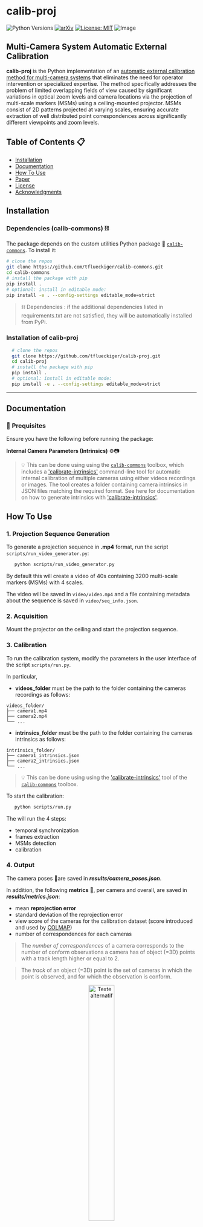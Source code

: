 # calib-proj
![Python Versions](https://img.shields.io/badge/Python-3.9%20%7C%203.10%20%7C%203.11%20%7C%203.12-blue)
[![arXiv](https://img.shields.io/badge/arXiv-2501.16221-b31b1b.svg)](https://arxiv.org/abs/2501.16221)
[![License: MIT](https://img.shields.io/badge/License-MIT-yellow.svg)](https://opensource.org/licenses/MIT)
![Image](https://github.com/user-attachments/assets/37ad247e-3380-4082-b493-3d8a585ac817)

##  Multi-Camera System Automatic External Calibration

**calib-proj** is the Python implementation of an [automatic external calibration method for multi-camera systems](https://arxiv.org/abs/2501.16221) that eliminates the need for operator intervention or specialized expertise. The method specifically addresses the problem of limited overlapping fields of view caused by significant variations in optical zoom levels and camera locations via the projection of multi-scale markers (MSMs) using a ceiling-mounted projector. MSMs consist of 2D patterns projected at varying scales, ensuring accurate extraction of well distributed point correspondences across significantly different viewpoints and zoom levels. 



## **Table of Contents** 📋
- [Installation](#installation) 
- [Documentation](#documentation) 
- [How To Use](#how-to-use) 
- [Paper](#paper)
- [License](#license) 
- [Acknowledgments](#acknowledgments)

## **Installation** 


### Dependencies (calib-commons) ⛓️
The package depends on the custom utilities Python package 🧰 [`calib-commons`](https://github.com/tflueckiger/calib-commons). To install it:

   ```bash
   # clone the repos
   git clone https://github.com/tflueckiger/calib-commons.git
   cd calib-commons
   # install the package with pip
   pip install .
   # optional: install in editable mode:
   pip install -e . --config-settings editable_mode=strict
   ```

> ⛓️ Dependencies : if the additional dependencies listed in requirements.txt are not satisfied, they will be automatically installed from PyPi. 


### Installation of calib-proj

 ```bash
   # clone the repos
   git clone https://github.com/tflueckiger/calib-proj.git
   cd calib-proj
   # install the package with pip
   pip install .
   # optional: install in editable mode:
   pip install -e . --config-settings editable_mode=strict
   ```
---



## **Documentation** 

### 📝 **Prequisites**
Ensure you have the following before running the package:

 **Internal Camera Parameters (Intrinsics)** ⚙️📷
>💡 This can be done using using the [`calib-commons`](https://github.com/tflueckiger/calib-commons) toolbox, which includes a ['calibrate-intrinsics'](https://github.com/tflueckiger/calib-commons?tab=readme-ov-file#calibrate-intrinsics) command-line tool for automatic internal calibration of multiple cameras using either videos recordings or images. The tool creates a folder containing camera intrinsics in JSON files matching the required format. See here for documentation on how to generate intrinsics with ['calibrate-intrinsics'](https://github.com/tflueckiger/calib-commons?tab=readme-ov-file#calibrate-intrinsics).



## **How To Use**

### 1. Projection Sequence Generation

To generate a projection sequence in **.mp4** format, run the script `scripts/run_video_generator.py`: 
```bash
   python scripts/run_video_generator.py
```
By default this will create a video of 40s containing 3200 multi-scale markers (MSMs) with 4 scales.


The video will be saved in `video/video.mp4` and a file containing metadata about the sequence is saved in `video/seq_info.json`.


### 2. Acquisition 

Mount the projector on the ceiling and start the projection sequence.

### 3. Calibration 
To run the calibration system, modify the parameters in the user interface of the script `scripts/run.py`. 

In particular, 

- **videos_folder** must be the path to the folder containing the cameras recordings as follows:

```plaintext
videos_folder/
├── camera1.mp4
├── camera2.mp4
└── ...
```
- **intrinsics_folder** must be the path to the folder containing the cameras intrinsics as follows:


```plaintext
intrinsics_folder/
├── camera1_intrinsics.json
├── camera2_intrinsics.json
└── ...
```

>💡 This can be done using using the ['calibrate-intrinsics'](https://github.com/tflueckiger/calib-commons?tab=readme-ov-file#calibrate-intrinsics) tool of the [`calib-commons`](https://github.com/tflueckiger/calib-commons) toolbox.


To start the calibration:

```bash
   python scripts/run.py
```

The will run the 4 steps: 
- temporal synchronization 
- frames extraction 
- MSMs detection 
- calibration 


### 4. Output 
The camera poses 📐are saved in ***results/camera_poses.json***.

In addition, the following **metrics** 🎯, per camera and overall, are saved in ***results/metrics.json***: 
- mean **reprojection error**
- standard deviation of the reprojection error
- view score of the cameras for the calibration dataset (score introduced and used by [COLMAP](https://openaccess.thecvf.com/content_cvpr_2016/papers/Schonberger_Structure-From-Motion_Revisited_CVPR_2016_paper.pdf))
- number of correspondences for each cameras 

> The *number of correspondences* of a camera corresponds to the number of conform observations a camera has of object (=3D) points with a track length higher or equal to 2. 

> The *track* of an object (=3D) point is the set of cameras in which the point is observed, and for which the observation is conform.


<figure style="text-align: center;">
    <img src="https://github.com/user-attachments/assets/1522df68-0d96-481a-b0d7-6efa4e12384f" alt="Texte alternatif" style="width: 40%">
</figure>

<figure style="text-align: center;">
    <img src="https://github.com/user-attachments/assets/85f6f36d-ef0e-48cd-bd1a-62212daf1036" alt="Texte alternatif" style="width: 80%">
</figure>

---



## **Paper**

If you find this package useful and use it in your work, please consider citing:

APA-style:
```
Flückiger, T., Hein, J., Fischer, V., Fürnstahl, P., & Calvet, L. (2025). Automatic Calibration of a Multi-Camera System with Limited Overlapping Fields of View for 3D Surgical Scene Reconstruction. arXiv preprint arXiv:2501.16221. https://arxiv.org/abs/2501.16221
```
BibTeX:
```bibtex
@misc{fluckiger2025automatic,
  title={Automatic Calibration of a Multi-Camera System with Limited Overlapping Fields of View for 3D Surgical Scene Reconstruction},
  author={Tim Flückiger and Jonas Hein and Valery Fischer and Philipp Fürnstahl and Lilian Calvet},
  year={2025},
  eprint={2501.16221},
  archivePrefix={arXiv},
  primaryClass={cs.CV},
  note={Preprint, arXiv:2501.16221},
  url={https://arxiv.org/abs/2501.16221}
}
```
---

## **License**

This project is licensed under the **MIT License**. See the [LICENSE](https://github.com/tflueckiger/calib-board/blob/main/LICENSE) file for details.

---

## **Acknowledgments**
This work has been supported by the [OR-X](https://or-x.ch/en/translational-center-for-surgery/) - a swiss national research infrastructure for translational surgery - and associated funding by the University of Zurich and University Hospital Balgrist. 
